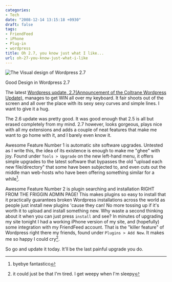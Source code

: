 ```yaml
---
categories:
- Tech
date: "2008-12-14 13:15:18 +0930"
draft: false
tags:
- FriendFeed
- iPhone
- Plug-in
- wordpress
title: Oh 2.7, you know just what I like...
url: oh-27-you-know-just-what-i-like
---
```

![The Visual design of Wordpress 2.7](https://turbo.geekorium.com.au/images/newpost.png "The Visual design of Wordpress 2.7")

Good Design in Wordpress 2.7

The latest [Wordpress update, 2.7(Announcement of the Coltrane Wordpress Update)](http://wordpress.org/development/2008/12/coltrane/), manages to get WIN all over my keyboard. It fair shoots out of the screen and all over the place with its sexy sexy curves and simple lines. I want to give it a hug.

The 2.6 update was pretty good. It was good enough that 2.5 is all but erased completely from my mind. 2.7 however, looks gorgeous, plays nice with all my extensions and adds a couple of neat features that make me want to go home with it, and I barely even know it.

Awesome Feature Number 1 is automatic site software upgrades. Untested as I write this, the idea of its existence is enough to make me "ghee" with joy. Found under `Tools > Upgrade` on the new left-hand menu, it offers simple upgrades to the latest software that bypasses the old "upload each new file/directory" that some have been subjected to, and even cuts out the middle man web-hosts who have been offering something similar for a while[^1].

Awesome Feature Number 2 is plugin searching and installation RIGHT FROM THE FRIGGIN ADMIN PAGE! This makes plugins so easy to install that it practically guarantees broken Wordpress installations across the world as people just install new plugins 'cause they can! No more tossing up if it's worth it to upload and install something new. Why waste a second thinking about it when you can just press `install` and see? In minutes of upgrading my site tonight I had a working iPhone version of my site, and (hopefully) some integration with my FriendFeed account. That is the "killer feature" of Wordpress right there my friends, found under `Plugins > Add New`. It makes me so happy I could cry[^2].

So go and update it today. It'll be the last painful upgrade you do.

[^1]: byebye fantastico
[^2]: it could just be that I'm tired. I get weepy when I'm sleepy
